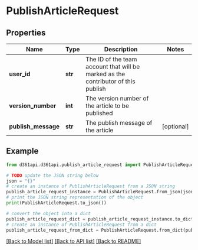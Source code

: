 # PublishArticleRequest


## Properties

Name | Type | Description | Notes
------------ | ------------- | ------------- | -------------
**user_id** | **str** | The ID of the team account that will be marked as the contributor of this publish | 
**version_number** | **int** | The version number of the article to be published | 
**publish_message** | **str** | The publish message of the article | [optional] 

## Example

```python
from d361api.d361api.publish_article_request import PublishArticleRequest

# TODO update the JSON string below
json = "{}"
# create an instance of PublishArticleRequest from a JSON string
publish_article_request_instance = PublishArticleRequest.from_json(json)
# print the JSON string representation of the object
print(PublishArticleRequest.to_json())

# convert the object into a dict
publish_article_request_dict = publish_article_request_instance.to_dict()
# create an instance of PublishArticleRequest from a dict
publish_article_request_from_dict = PublishArticleRequest.from_dict(publish_article_request_dict)
```
[[Back to Model list]](../README.md#documentation-for-models) [[Back to API list]](../README.md#documentation-for-api-endpoints) [[Back to README]](../README.md)


